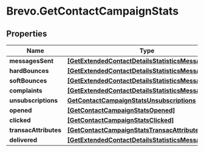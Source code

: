 # Brevo.GetContactCampaignStats

## Properties
Name | Type | Description | Notes
------------ | ------------- | ------------- | -------------
**messagesSent** | [**[GetExtendedContactDetailsStatisticsMessagesSent]**](GetExtendedContactDetailsStatisticsMessagesSent.md) |  | [optional] 
**hardBounces** | [**[GetExtendedContactDetailsStatisticsMessagesSent]**](GetExtendedContactDetailsStatisticsMessagesSent.md) |  | [optional] 
**softBounces** | [**[GetExtendedContactDetailsStatisticsMessagesSent]**](GetExtendedContactDetailsStatisticsMessagesSent.md) |  | [optional] 
**complaints** | [**[GetExtendedContactDetailsStatisticsMessagesSent]**](GetExtendedContactDetailsStatisticsMessagesSent.md) |  | [optional] 
**unsubscriptions** | [**GetContactCampaignStatsUnsubscriptions**](GetContactCampaignStatsUnsubscriptions.md) |  | [optional] 
**opened** | [**[GetContactCampaignStatsOpened]**](GetContactCampaignStatsOpened.md) |  | [optional] 
**clicked** | [**[GetContactCampaignStatsClicked]**](GetContactCampaignStatsClicked.md) |  | [optional] 
**transacAttributes** | [**[GetContactCampaignStatsTransacAttributes]**](GetContactCampaignStatsTransacAttributes.md) |  | [optional] 
**delivered** | [**[GetExtendedContactDetailsStatisticsMessagesSent]**](GetExtendedContactDetailsStatisticsMessagesSent.md) |  | [optional] 



